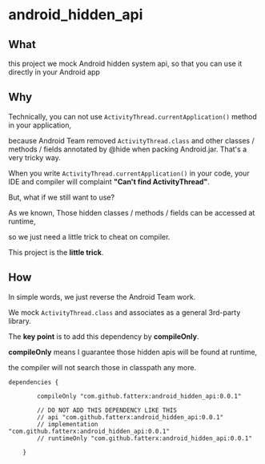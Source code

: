 # android_hidden_api

## What

this project we mock Android hidden system api, so that you can use it directly in your Android app

## Why

Technically, you can not use `ActivityThread.currentApplication()` method in your application,

because Android Team removed `ActivityThread.class` and other classes / methods / fields annotated
by @hide when packing Android.jar. That's a very tricky way.

When you write `ActivityThread.currentApplication()` in your code, your IDE and compiler will complaint **"Can't find ActivityThread"**.

But, what if we still want to use?

As we known, Those hidden classes / methods / fields can be accessed at runtime,

so we just need a little trick to cheat on compiler.

This project is the **little trick**.

## How

In simple words, we just reverse the Android Team work.

We mock `ActivityThread.class` and associates as a general 3rd-party library.

The **key point** is to add this dependency by **compileOnly**.

**compileOnly** means I guarantee those hidden apis will be found at runtime,

the compiler will not search those in classpath any more.

```
dependencies { 

        compileOnly "com.github.fatterx:android_hidden_api:0.0.1"

        // DO NOT ADD THIS DEPENDENCY LIKE THIS
        // api "com.github.fatterx:android_hidden_api:0.0.1"
        // implementation "com.github.fatterx:android_hidden_api:0.0.1"
        // runtimeOnly "com.github.fatterx:android_hidden_api:0.0.1"
        
    }

```
